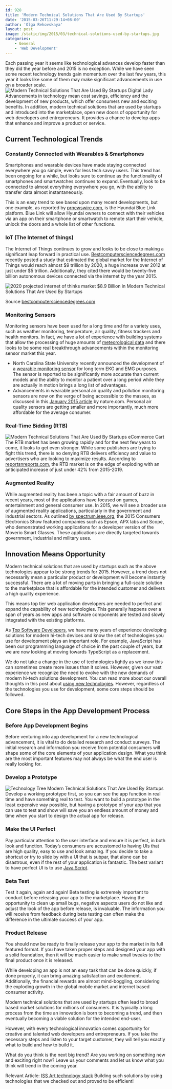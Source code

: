 ```yaml
---
id: 928
title: 'Modern Technical Solutions That Are Used By Startups'
date: '2015-03-26T11:29:14+08:00'
author: 'Olga Rekovskaya'
layout: post
image: /static/img/2015/03/technical-solutions-used-by-startups.jpg
categories:
    - General
    - 'Web Development'
---
```


Each passing year it seems like technological advances develop faster than they did the year before and 2015 is no exception. While we have seen some recent technology trends gain momentum over the last few years, this year it looks like some of them may make significant advancements in use on a broader scale.  
![ Modern Technical Solutions That Are Used By Startups Digital Lady](/static/img/2015/03/startup-technological-advaces-300x212.jpg)Advancements in technology mean cost savings, efficiency and the development of new products, which offer consumers new and exciting benefits. In addition, modern technical solutions that are used by startups and introduced into the marketplace, open new doors of opportunity for web developers and entrepreneurs. It provides a chance to develop apps that enhance and improve a product or service.

## Current Technological Trends

### Constantly Connected with Wearables &amp; Smartphones

Smartphones and wearable devices have made staying connected everywhere you go simple, even for less tech savvy users. This trend has been ongoing for a while, but looks sure to continue as the functionality of smartphones and smartwatches continues to expand. Eventually, look to be connected to almost everything everywhere you go, with the ability to transfer data almost instantaneously.

This is an easy trend to see based upon many recent developments, but one example, as reported by [prnewswire.com](http://www.prnewswire.com/news-releases/hyundai-blue-link-to-debut-smartwatch-app-with-voice-recognition-at-2015-consumer-electronics-show-and-pepcoms-digital-experience-300013816.html), is the Hyundai Blue Link platform. Blue Link will allow Hyundai owners to connect with their vehicles via an app on their smartphone or smartwatch to remote start their vehicle, unlock the doors and a whole list of other functions.

### IoT (The Internet of things)

The Internet of Things continues to grow and looks to be close to making a significant leap forward in practical use. [Bestcomputersciencedegrees.com](http://www.bestcomputersciencedegrees.com/internet-of-things/) recently posted a study that estimated the global market for the Internet of Things would reach almost $9 trillion by 2020, a huge increase over 2012 at just under $5 trillion. Additionally, they cited there would be twenty-five billion autonomous devices connected via the internet by the year 2015.

![2020 projected internet of thinks market $8.9 Billion in Modern Technical Solutions That Are Used By Startups](/static/img/2015/03/Internet_of_Everything-smaller-snippet-of-9-billion.jpg)

Source [bestcomputersciencedegrees.com](http://www.bestcomputersciencedegrees.com/internet-of-things/)

### Monitoring Sensors

Monitoring sensors have been used for a long time and for a variety uses, such as weather monitoring, temperature, air quality, fitness trackers and health monitors. In fact, we have a lot of experience with building systems that allow the processing of huge amounts of [meteorological data](http://www.issart.com/en/portfolio/details/id/95) and there looks to be some real breakthrough advancements within the monitoring sensor market this year.

- North Carolina State University recently announced the development of a [wearable monitoring sensor](https://news.ncsu.edu/2015/01/zhu-electrophys-2015/) for long term EKG and EMG purposes. The sensor is reported to be significantly more accurate than current models and the ability to monitor a patient over a long period while they are actually in motion brings a long list of advantages.
- Advancements in wearable personal air quality and pollution monitoring sensors are now on the verge of being accessible to the masses, as discussed in this [January 2015 article](http://www.nature.com/news/environmental-science-pollution-patrol-1.16654) by nature.com. Personal air quality sensors are getting smaller and more importantly, much more affordable for the average consumer.


### Real-Time Bidding (RTB)

![Modern Technical Solutions That Are Used By Startups eCommerce Cart](/static/img/2015/03/small-ecommerce-shopping-cart-150x150.png)The RTB market has been growing rapidly and for the next few years to come, it looks to get even stronger. While some publishers are trying to fight this trend, there is no denying RTB delivers efficiency and value to advertisers who are looking to maximize results. According to [reportsnreports.com](http://www.reportsnreports.com/reports/316414-global-rtb-market-2015-2019.html), the RTB market is on the edge of exploding with an anticipated increase of just under 42% from 2015-2019.

### Augmented Reality

While augmented reality has been a topic with a fair amount of buzz in recent years, most of the applications have focused on games, entertainment and general consumer use. In 2015, we will see a broader use of augmented reality applications, particularly in the government and industrial sectors. As outlined [by spectrum.ieee.org](http://spectrum.ieee.org/tech-talk/consumer-electronics/gadgets/ces-2015-industrial-augmented-reality-takes-center-stage), the 2015 Consumers Electronics Show featured companies such as Epson, APX labs and Scope, who demonstrated working applications for a developer version of the Moverio Smart Glasses. These applications are directly targeted towards government, industrial and military uses.

## Innovation Means Opportunity

Modern technical solutions that are used by startups such as the above technologies appear to be strong trends for 2015. However, a trend does not necessarily mean a particular product or development will become instantly successful. There are a lot of moving parts in bringing a full-scale solution to the marketplace that is affordable for the intended customer and delivers a high quality experience.

This means top tier web application developers are needed to perfect and expand the capability of new technologies. This generally happens over a span of years as new apps and software components are tested and slowly integrated with the existing platforms.

As [Top Software Developers](https://www.softwaredevelopmentcompany.co/software-development-companies/), we have many years of experience developing solutions for modern hi-tech devices and know the set of technologies you use for development plays an important role. For example, JavaScript has been our programming language of choice in the past couple of years, but we are now looking at moving towards TypeScript as a replacement.

We do not take a change in the use of technologies lightly as we know this can sometimes create more issues than it solves. However, given our vast experience we recognize the need to evolve with the new demands of modern hi-tech solutions development. You can read more about our overall thoughts in this post about [using new technologies](http://www.issart.com/blog/iss-art-technology-stack-2015/). However, regardless of the technologies you use for development, some core steps should be followed.

## Core Steps in the App Development Process

### Before App Development Begins

Before venturing into app development for a new technological advancement, it is vital to do detailed research and conduct surveys. The initial research and information you receive from potential consumers will shape some of the core elements of your application design. What you think are the most important features may not always be what the end user is really looking for.

### Develop a Prototype

![Technology Tree Modern Technical Solutions That Are Used By Startups](/static/img/2015/03/technology-tree-300x199.jpg)Develop a working prototype first, so you can see the app function in real time and have something real to test. You want to build a prototype in the least expensive way possible, but having a prototype of your app that you can use to test and show will save you an endless amount of money and time when you start to design the actual app for release.

### Make the UI Perfect

Pay particular attention to the user interface and ensure it is perfect, in both look and function. Today’s consumers are accustomed to having UIs that are high quality, easy to use and look amazing. If you decide to take a shortcut or try to slide by with a UI that is subpar, that alone can be disastrous, even if the rest of your application is fantastic. The best variant to have perfect UI is to use [Java Script](http://firstsiteguide.com/javascript-cheat-sheet/).

### Beta Test

Test it again, again and again! Beta testing is extremely important to conduct before releasing your app to the marketplace. Having the opportunity to clean up small bugs, negative aspects users do not like and adjust the look of the app before release, is invaluable. The information you will receive from feedback during beta testing can often make the difference in the ultimate success of your app.

### Product Release

You should now be ready to finally release your app to the market in its full featured format. If you have taken proper steps and designed your app with a solid foundation, then it will be much easier to make small tweaks to the final product once it is released.

While developing an app is not an easy task that can be done quickly, if done properly, it can bring amazing satisfaction and excitement. Additionally, the financial rewards are almost mind-boggling, considering the exploding growth in the global mobile market and internet based consumer activity.

Modern technical solutions that are used by startups often lead to broad based market solutions for millions of consumers. It is typically a long process from the time an innovation is born to becoming a trend, and then eventually becoming a viable solution for the intended end-user.

However, with every technological innovation comes opportunity for creative and talented web developers and entrepreneurs. If you take the necessary steps and listen to your target customer, they will tell you exactly what to build and how to build it.

What do you think is the next big trend? Are you working on something new and exciting right now? Leave us your comments and let us know what you think will trend in the coming year.

Relevant Article: [ISS Art technology stack](http://www.issart.com/blog/iss-art-technology-stack-2015/) Building such solutions by using technologies that we checked out and proved to be efficient!